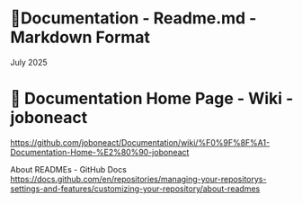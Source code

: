 # 🏡Documentation - Readme.md - Markdown Format
July 2025

# 🏡 Documentation Home Page - Wiki - joboneact
https://github.com/joboneact/Documentation/wiki/%F0%9F%8F%A1-Documentation-Home-%E2%80%90-joboneact


About READMEs - GitHub Docs
https://docs.github.com/en/repositories/managing-your-repositorys-settings-and-features/customizing-your-repository/about-readmes



